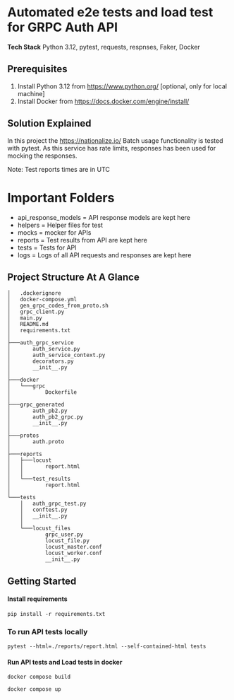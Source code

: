# Automated e2e tests and load test for GRPC Auth API

**Tech Stack**
Python 3.12, pytest, requests, respnses, Faker, Docker

## Prerequisites
1. Install Python 3.12 from https://www.python.org/ [optional, only for local machine]
2. Install Docker from https://docs.docker.com/engine/install/

## Solution Explained
In this project the https://nationalize.io/ Batch usage functionality is tested with pytest.
As this service has rate limits, responses has been used for mocking the responses.


 Note: Test reports times are in UTC

# Important Folders
- api_response_models = API response models are kept here
- helpers = Helper files for test
- mocks = mocker for APIs
- reports = Test results from API are kept here
- tests = Tests for API
- logs = Logs of all API requests and responses are kept here

## Project Structure At A Glance
```
│   .dockerignore
│   docker-compose.yml
│   gen_grpc_codes_from_proto.sh
│   grpc_client.py
│   main.py
│   README.md
│   requirements.txt
│
├───auth_grpc_service
│       auth_service.py
│       auth_service_context.py
│       decorators.py
│       __init__.py
│
├───docker
│   └───grpc
│           Dockerfile
│
├───grpc_generated
│       auth_pb2.py
│       auth_pb2_grpc.py
│       __init__.py
│
├───protos
│       auth.proto
│
├───reports
│   ├───locust
│   │       report.html
│   │
│   └───test_results
│           report.html
│
└───tests
    │   auth_grpc_test.py
    │   conftest.py
    │   __init__.py
    │
    └───locust_files
            grpc_user.py
            locust_file.py
            locust_master.conf
            locust_worker.conf
            __init__.py
 ```       
## Getting Started

#### Install requirements

```
pip install -r requirements.txt
```

### To run API tests locally

```
pytest --html=./reports/report.html --self-contained-html tests
```

#### Run API tests and Load tests in docker

```
docker compose build
```

```
docker compose up
```
